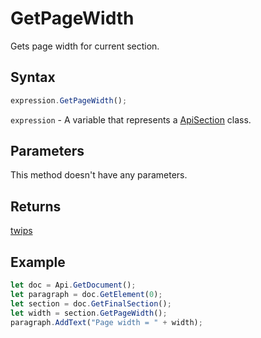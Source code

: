 # GetPageWidth

Gets page width for current section.

## Syntax

```javascript
expression.GetPageWidth();
```

`expression` - A variable that represents a [ApiSection](../ApiSection.md) class.

## Parameters

This method doesn't have any parameters.

## Returns

[twips](../../Enumeration/twips.md)

## Example



```javascript editor-
let doc = Api.GetDocument();
let paragraph = doc.GetElement(0);
let section = doc.GetFinalSection();
let width = section.GetPageWidth();
paragraph.AddText("Page width = " + width);
```
